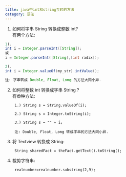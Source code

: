 ```yaml
---
title: java中int和string互转的方法
category: 语法
---
```




1. 如何将字串 String 转换成整数 int? <br/>有两个方法:

```java
1).
int i = Integer.parseInt([String]);
或
i = Integer.parseInt([String],[int radix]);

2).
int i = Integer.valueOf(my_str).intValue();

注: 字串转成 Double, Float, Long 的方法大同小异.
```

2. 如何将整数 int 转换成字串 String ? <br/>有叁种方法:

		1.) String s = String.valueOf(i);

		2.) String s = Integer.toString(i);

		3.) String s = "" + i;

		注: Double, Float, Long 转成字串的方法大同小异.

3. 将 Textview 转换成 String:

		String sharedFact = theFact.getText().toString();

4. 裁剪字符串:

		realnumber=realnumber.substring(2,9);
